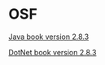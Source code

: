 # OSF

[Java book version 2.8.3](https://github.com/coshri/OSF/raw/master/downloads/JavaBook.7z)

[DotNet book version 2.8.3](https://github.com/coshri/OSF/raw/master/downloads/dotNetBook.7z)
